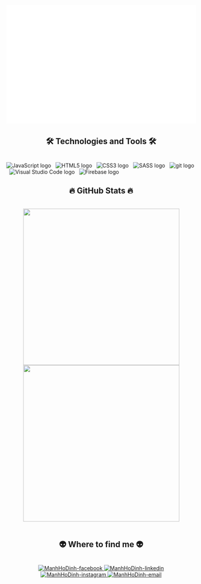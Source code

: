 <!-- Trungquandev -->
<a href="#" target="_blank">
  <img src="svg/ManhHoDinh.svg" width="1200" alt="ManhHoDinh-official" />
</a>

<h2 align="center">🛠 Technologies and Tools 🛠</h2>
<br>
<!-- https://simpleicons.org/ -->
<span><img src="https://img.shields.io/badge/JavaScript-282C34?logo=javascript&logoColor=F7DF1E" alt="JavaScript logo" title="JavaScript" height="25" /></span>
&nbsp;
<span><img src="https://img.shields.io/badge/HTML5-282C34?logo=html5&logoColor=E34F26" alt="HTML5 logo" title="HTML5" height="25" /></span>
&nbsp;
<span><img src="https://img.shields.io/badge/CSS3-282C34?logo=css3&logoColor=1572B6" alt="CSS3 logo" title="CSS3" height="25" /></span>
&nbsp;
<span><img src="https://img.shields.io/badge/Sass-282C34?logo=sass&logoColor=CC6699" alt="SASS logo" title="SASS" height="25" /></span>
&nbsp;
<span><img src="https://img.shields.io/badge/git-282C34?logo=git&logoColor=F05032" alt="git logo" title="git" height="25" /></span>
&nbsp;
<span><img src="https://img.shields.io/badge/VS%20Code-282C34?logo=visual-studio-code&logoColor=007ACC" alt="Visual Studio Code logo" title="Visual Studio Code" height="25" /></span>
&nbsp;
<span><img src="https://img.shields.io/badge/Firebase-282C34?logo=firebase&logoColor=FFCA28" alt="Firebase logo" title="Firebase" height="25" /></span>
&nbsp;
<br>
<h2 align="center">🔥 GitHub Stats 🔥</h2>
<!-- https://github.com/anuraghazra/github-readme-stats -->
<br>
<div align=center>
 <a href="#" title="ManhHoDinh">
    <img width="415" height="415" align="center" src="https://github-readme-stats.vercel.app/api/top-langs/?username=ManhHoDinh&hide=c%23,powershell,Mathematica,Ruby,Objective-C,Objective-C%2b%2b,Cuda&title_color=61dafb&text_color=ffffff&icon_color=61dafb&bg_color=20232a&langs_count=8&layout=compact&border_color=61dafb&hide_border=true"/>
  </a>
  <a href="#" title="ManhHoDinh">
    <img align="center" width="415" height="415" src="https://github-readme-stats.vercel.app/api?username=ManhHoDinh&show_icons=true&theme=react&border_color=61dafb&hide_border=true" />
  </a>
</div>

<br>
<h2 align="center">👽 Where to find me 👽</h2>
<br>
<!-- https://icons8.com -->
<div align="center">
  <a href="https://www.facebook.com/manhhodinh03" target="_blank" rel="noopener noreferrer">
    <img  width="90" height="90"src="https://img.icons8.com/nolan/512/facebook-new.png" alt="ManhHoDinh-facebook" />
  </a>
 
  <a href="https://www.linkedin.com/in/manhhodinh/" target="_blank" rel="noopener noreferrer">
    <img  width="90" height="90" src="https://img.icons8.com/nolan/512/linkedin-circled.png" alt="ManhHoDinh-linkedin" />
  </a>
  <a  width="90" height="90" href="https://www.instagram.com/dinhmanh11/" target="_blank" rel="noopener noreferrer">
    <img 
      width="90" height="90"src="https://img.icons8.com/nolan/512/instagram-new.png" alt="ManhHoDinh-instagram" />
  </a>
  <a href="mailto:hodinhmanh2003@gmail.com" target="_blank" rel="noopener noreferrer">
    <img  width="90" height="90" src="https://img.icons8.com/nolan/512/filled-message.png" alt="ManhHoDinh-email" />
  </a>
</div>

<br>
<!-- 
<br>
<h2 align="center">📑 My Favorites Quote 📑</h2>
<br>
<a href="#" target="_blank">
  <img src="svg/trungquandev-quotes.svg" width="846" height="150" alt="trungquandev-official" />
</a>
 -->
